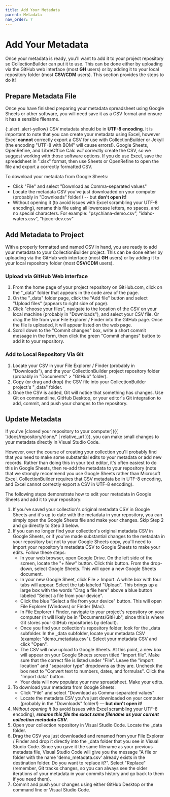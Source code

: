 ```yaml
---
title: Add Your Metadata
parent: Metadata
nav_order: 7
---
```


# Add Your Metadata

Once your metadata is ready, you'll want to add it to your project repository so CollectionBuilder can put it to use.
This can be done either by uploading via the GitHub web interface (most **GH** users) or by adding it to your local repository folder (most **CSV/CDM** users).
This section provides the steps to do it!

## Prepare Metadata File

Once you have finished preparing your metadata spreadsheet using Google Sheets or other software, you will need save it as a CSV format and ensure it has a sensible filename. 

{:.alert .alert-yellow}
CSV metadata should be in **UTF-8 encoding**.
It is important to note that you can create your metadata using Excel, however Excel **cannot** correctly export a CSV for use with CollectionBuilder or Jekyll (the encoding "UTF-8 with BOM" will cause errors!).
Google Sheets, OpenRefine, and LibreOffice Calc *will* correctly create the CSV, so we suggest working with those software options. 
If you do use Excel, save the spreadsheet in ".xlsx" format, then use Sheets or OpenRefine to open the file and export a correctly formatted CSV.

To download your metadata from Google Sheets:

- Click "File" and select "Download as Comma-separated values"
- Locate the metadata CSV you've just downloaded on your computer (probably in "Downloads" folder!) -- but **don't open it!**
- Without opening it (to avoid issues with Excel scrambling your UTF-8 encoding), rename this file using all lowercase letters, no spaces, and no special characters. For example: "psychiana-demo.csv", "idaho-waters.csv", "hjccc-dev.csv"

## Add Metadata to Project

With a properly formatted and named CSV in hand, you are ready to add your metadata to your CollectionBuilder project.
This can be done either by uploading via the GitHub web interface (most **GH** users) or by adding it to your local repository folder (most **CSV/CDM** users).

### Upload via GitHub Web interface

1. From the home page of your project repository on GitHub.com, click on the "_data" folder that appears in the code area of the page.
2. On the "_data" folder page, click the "Add file" button and select "Upload files" (appears to right side of page).
3. Click "choose your files", navigate to the location of the CSV on your local machine (probably in "Downloads"), and select your CSV file. Or drag the file from your File Explorer / Finder into the GitHub page. Once the file is uploaded, it will appear listed on the web page.
4. Scroll down to the "Commit changes" box, write a short commit message in the form, then click the green "Commit changes" button to add it to your repository. 

### Add to Local Repository Via Git

1. Locate your CSV in your File Explorer / Finder (probably in "Downloads"), and the your CollectionBuilder project repository folder (probably in "Documents" > "GitHub" folder).
2. Copy (or drag and drop) the CSV file into your CollectionBuilder project's "_data" folder.
3. Once the CSV is added, Git will notice that something has changes. Use Git on commandline, GitHub Desktop, or your editor's Git integration to add, commit, and push your changes to the repository.

## Update Metadata

If you've [cloned your repository to your computer]({{ '/docs/repository/clone/' | relative_url }}), you can make small changes to your metadata directly in Visual Studio Code.

However, over the course of creating your collection you'll probably find that you need to make some substantial edits to your metadata or add new records.
Rather than doing this in your text editor, it's often easiest to do this in Google Sheets, then re-add the metadata to your repository (note that we strongly recommend you use Google Sheets rather than Microsoft Excel. CollectionBuilder requires that CSV metadata be in UTF-8 encoding, and Excel cannot correctly export a CSV in UTF-8 encoding).

The following steps demonstrate how to edit your metadata in Google Sheets and add it to your repository:

1. If you've saved your collection's original metadata CSV in Google Sheets and it's up to date with the metadata in your repository, you can simply open the Google Sheets file and make your changes. Skip Step 2 and go directly to Step 3 below.
2. If you can no longer find your collection's original metadata CSV in Google Sheets, or if you've made substantial changes to the metadata in your repository but not to your Google Sheets copy, you'll need to import your repository's metadata CSV to Google Sheets to make your edits. Follow these steps:
    - In your web browser, open Google Drive. On the left side of the screen, locate the "+ New" button. Click this button. From the drop-down, select Google Sheets. This will open a new Google Sheets document. 
    - In your new Google Sheet, click File > Import. A white box with four tabs will appear. Select the tab labeled "Upload". This brings up a large box with the words "Drag a file here" above a blue button labeled "Select a file from your device".
    - Click the blue "Select a file from your device" button. This will open File Explorer (Windows) or Finder (Mac). 
    - In File Explorer / Finder, navigate to your project's repository on your computer (it will likely be in "Documents/GitHub", since this is where Git stores your GitHub repositories by default). 
    - Once you find your collection's repository folder, look for the _data subfolder. In the _data subfolder, locate your metadata CSV (example: "demo_metadata.csv"). Select your metadata CSV and click "Open".
    - The CSV will now upload to Google Sheets. At this point, a new box will appear on your Google Sheets screen titled "Import file". Make sure that the correct file is listed under "File". Leave the "import location" and "separator type" dropdowns as they are. Uncheck the box next to "Convert text to numbers, dates, and formulas". Click the "Import data" button. 
    - Your data will now populate your new spreadsheet. Make your edits.
3. To download your metadata from Google Sheets:
    - Click "File" and select "Download as Comma-separated values"
    - Locate the metadata CSV you've just downloaded on your computer (probably in the "Downloads" folder!) — **but don't open it!**
4. *Without opening it* (to avoid issues with Excel scrambling your UTF-8 encoding), ***rename this file the exact same filename as your current collection metadata CSV***.
5. Open your collection repository in Visual Studio Code. Locate the _data folder. 
6. Drag the CSV you just downloaded and renamed from your File Explorer / Finder and drop it directly into the _data folder that you see in Visual Studio Code. Since you gave it the same filename as your previous metadata file, Visual Studio Code will give you the message "A file or folder with the name 'demo_metadata.csv' already exists in the destination folder. Do you want to replace it?". Select "Replace" (remember, Git tracks changes, so you can always see the older iterations of your metadata in your commits history and go back to them if you need them).
7. Commit and push your changes using either GitHub Desktop or the command line or Visual Studio Code. 
